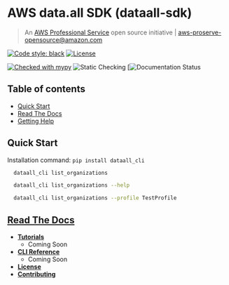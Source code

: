 # AWS data.all SDK (dataall-sdk)

> An [AWS Professional Service](https://aws.amazon.com/professional-services/) open source initiative | aws-proserve-opensource@amazon.com

[![Code style: black](https://img.shields.io/badge/code%20style-black-000000.svg)](https://github.com/psf/black)
[![License](https://img.shields.io/badge/License-Apache%202.0-blue.svg)](https://opensource.org/licenses/Apache-2.0)

[![Checked with mypy](http://www.mypy-lang.org/static/mypy_badge.svg)](http://mypy-lang.org/)
![Static Checking]()
[![Documentation Status]()


## Table of contents

- [Quick Start](#quick-start)
- [Read The Docs](#read-the-docs)
- [Getting Help](#getting-help)

## Quick Start

Installation command: `pip install dataall_cli`

```bash
  dataall_cli list_organizations

  dataall_cli list_organizations --help

  dataall_cli list_organizations --profile TestProfile
```

## [Read The Docs](https://aws-sdk-pandas.readthedocs.io/)

- [**Tutorials**](./tutorials/)
  - Coming Soon
- [**CLI Reference**](./docs/build/html/cli.html)
  - Coming Soon
- [**License**](../LICENSE)
- [**Contributing**](../CONTRIBUTING.md)


